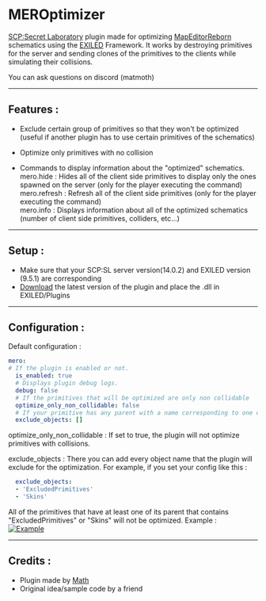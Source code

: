 # MEROptimizer

[SCP:Secret Laboratory](https://store.steampowered.com/app/700330/SCP_Secret_Laboratory/) plugin made for optimizing  [MapEditorReborn](https://github.com/Michal78900/MapEditorReborn) schematics using the [EXILED](https://github.com/ExMod-Team/EXILED) Framework.
It works by destroying primitives for the server and sending clones of the primitives to the clients while simulating their collisions.

You can ask questions on discord (matmoth)

---

Features : 
-- 
- Exclude certain group of primitives so that they won't be optimized (useful if another plugin has to use certain primitives of the schematics)

- Optimize only primitives with no collision

- Commands to display information about the "optimized" schematics.
<br>mero.hide : Hides all of the client side primitives to display only the ones spawned on the server (only for the player executing the command)
<br>mero.refresh : Refresh all of the client side primitives (only for the player executing the command)
<br>mero\.info : Displays information about all of the optimized schematics (number of client side primitives, colliders, etc...)

---

Setup : 
-- 
- Make sure that your SCP:SL server version(14.0.2) and EXILED version (9.5.1) are corresponding <br>
- [Download](https://github.com/MathMot/MEROptimizer/releases/latest) the latest version of the plugin and place the .dll in EXILED/Plugins

---

Configuration : 
-- 
Default configuration : 
```yaml
mero:
# If the plugin is enabled or not.
  is_enabled: true
  # Displays plugin debug logs.
  debug: false
  # If the primitives that will be optimized are only non collidable
  optimize_only_non_collidable: false
  # If your primitive has any parent with a name corresponding to one of them, it will not be optimized.
  exclude_objects: []
```
optimize_only_non_collidable : If set to true, the plugin will not optimize primitives with collisions.

exclude_objects : There you can add every object name that the plugin will exclude for the optimization.
For example, if you set your config like this : 
```yml
  exclude_objects:
  - 'ExcludedPrimitives'
  - 'Skins'
  ```
All of the primitives that have at least one of its parent  that contains "ExcludedPrimitives" or "Skins" will not be optimized.
Example : <br>
[![Example](https://imgur.com/JmTM9k6.png)](https://imgur.com/JmTM9k6.png)

---

Credits : 
-- 
- Plugin made by [Math](https://github.com/MathMot) 
- Original idea/sample code by a friend

